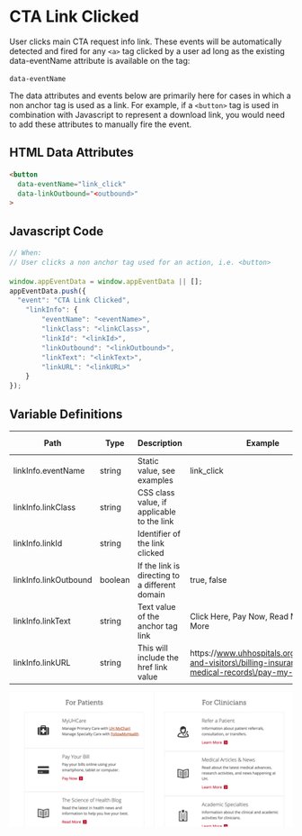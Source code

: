 # CTA Link Clicked

User clicks main CTA request info link. These events will be automatically detected and fired for any `<a>` tag clicked by a user ad long as the existing data-eventName attribute is available on the <a> tag: 
  
  `data-eventName` 

The data attributes and events below are primarily here for cases in which a non anchor tag is used as a link. 
For example, if a `<button>` tag is used in combination with Javascript to represent a download link, you would need to add these attributes to manually fire the event.

## HTML Data Attributes

```html
<button
  data-eventName="link_click"
  data-linkOutbound="<outbound>"
>
```


## Javascript Code
```js
// When:
// User clicks a non anchor tag used for an action, i.e. <button>

window.appEventData = window.appEventData || [];
appEventData.push({
  "event": "CTA Link Clicked",
    "linkInfo": {
        "eventName": "<eventName>",
        "linkClass": "<linkClass>",
        "linkId": "<linkId>",
        "linkOutbound": "<linkOutbound>",
        "linkText": "<linkText>",
        "linkURL": "<linkURL>"
    }
});
```

## Variable Definitions

|Path|Type|Description|Example|Pattern|Min Length|Max Length|Minimum|Maximum|Multiple Of|
| --- | --- | --- | --- | --- | --- | --- | --- | --- | --- |
|linkInfo.eventName|string|Static value, see examples|link\_click|||||||
|linkInfo.linkClass|string|CSS class value,  if applicable to the link||||||||
|linkInfo.linkId|string|Identifier of the link clicked||||||||
|linkInfo.linkOutbound|boolean|If the link is directing to a different domain|true, false|||||||
|linkInfo.linkText|string|Text value of the anchor tag link|Click Here, Pay Now, Read More, Learn More|||||||
|linkInfo.linkURL|string|This will include the href link value|https:\/\/www.uhhospitals.org\/patients-and-visitors\/billing-insurance-and-medical-records\/pay-my-bill|||||||

<p><img title="" src="https://github.com/searchdiscovery/Apollo-Documentation-UH-Hospital---CJA/blob/main/images/CTA%20Link%20Click.png?raw=true" alt="" /></p>


